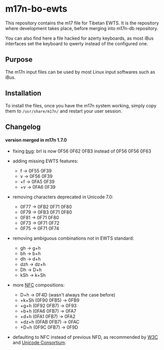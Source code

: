 m17n-bo-ewts
============

This repository contains the m17 file for Tibetan EWTS. It is the repository
where development takes place, before merging into m17n-db repository.

You can also find here a file hacked for azerty keyboards, as most iBus
interfaces set the keyboard to qwerty instead of the configured one.

## Purpose

The m17n input files can be used by most Linux input softwares such as iBus.

## Installation

To install the files, once you have the m17n system working, simply copy them to
`/usr/share/m17n/` and restart your user session.

## Changelog

#### version merged in m17n 1.7.0

* fixing [bug](https://savannah.nongnu.org/bugs/index.php?42656):
  brl is now 0F56 0F62 0FB3 instead of 0F56 0F56 0F63

* adding missing EWTS features:
  * f -> 0F55 0F39
  * v -> 0F56 0F39
  * +f -> 0FA5 0F39
  * +v -> 0FA6 0F39

* removing characters deprecated in Unicode 7.0:
  * 0F77 -> 0FB2 0F71 0F80
  * 0F79 -> 0FB3 0F71 0F80
  * 0F81 -> 0F71 0F80
  * 0F73 -> 0F71 0F72
  * 0F75 -> 0F71 0F74

* removing ambiguous combinations not in EWTS standard:
  * gh -> g+h
  * bh -> b+h
  * dh -> d+h
  * dzh -> dz+h
  * Dh -> D+h
  * kSh -> k+Sh

* more [NFC](http://www.unicode.org/reports/tr15/) compositions:
  * D+h -> 0F4D (wasn't always the case before)
  * +k+Sh (0F90 0FB5) -> 0FB9
  * +g+h (0F92 0FB7) -> 0F93
  * +b+h (0FA6 0FB7) -> 0FA7
  * +d+h (0FA1 0FB7) -> 0FA2
  * +dz+h (0FAB 0FB7) -> 0FAC
  * +D+h (0F9C 0FB7) -> 0F9D

* defaulting to NFC instead of previous NFD, as recommended by [W3C](http://www.w3.org/International/questions/qa-html-css-normalization) and [Unicode Consortium](http://www.unicode.org/faq/normalization.html).
